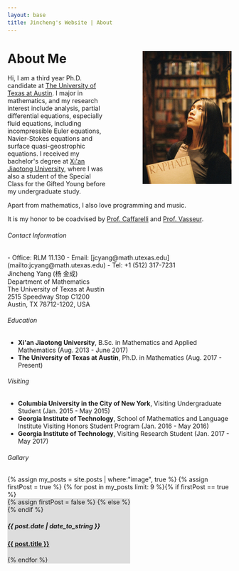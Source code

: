 ```yaml
---
layout: base
title: Jincheng's Website | About
---
```


<div class="transparent">
<div class="container" markdown="1">

<img src="/users/jcyang/assets/images/photo5.jpg" style="float:right; width:200px; max-width:100%; padding-left: 80px">

# About Me

Hi, I am a third year Ph.D. candidate at [The University of Texas at Austin](https://www.utexas.edu). I major in mathematics, and my research interest include analysis, partial differential equations, especially fluid equations, including incompressible Euler equations, Navier-Stokes equations and surface quasi-geostrophic equations. I received my bachelor's degree at [Xi'an Jiaotong University](http://www.xjtu.edu.cn), where I was also a student of the Special Class for the Gifted Young before my undergraduate study. 

Apart from mathematics, I also love programming and music.

It is my honor to be coadvised by [Prof. Caffarelli](https://web.ma.utexas.edu/users/caffarel/) and [Prof. Vasseur](https://web.ma.utexas.edu/users/vasseur/).


</div>
</div>

<div class="eggshell">
<div class="container" markdown="1">

###### Contact Information

<div style="float:right">
<div style="display:inline" markdown="1">
- Office: RLM 11.130
- Email: [jcyang@math.utexas.edu](mailto:jcyang@math.utexas.edu)
- Tel: +1 (512) 317-7231
</div>
</div>

<div>
<p style="margin:0px; padding:0px">
Jincheng Yang (杨 金成)
</p>
<p style="margin:0px; padding:0px">
Department of Mathematics
</p>
<p style="margin:0px; padding:0px">
The University of Texas at Austin
</p>
<p style="margin:0px; padding:0px">
2515 Speedway Stop C1200
</p>
<p style="margin-top:0px; padding:0px">
Austin, TX 78712-1202, USA
</p>
</div>

</div>
</div>

<div class="aliceblue">
<div class="container" markdown="1">

###### Education

- **Xi'an Jiaotong University**, B.Sc. in Mathematics and Applied Mathematics (Aug. 2013 - June 2017)
- **The University of Texas at Austin**, Ph.D. in Mathematics (Aug. 2017 - Present)

###### Visiting

- **Columbia University in the City of New York**, Visiting Undergraduate Student (Jan. 2015 - May 2015)
- **Georgia Institute of Technology**, School of Mathematics and Language Institute Visiting Honors Student Program (Jan. 2016 - May 2016)
- **Georgia Institute of Technology**, Visiting Research Student (Jan. 2017 - May 2017)

</div>
</div>


<div class="gallery">
<div class="container" markdown="1">

<h6 class="whiteh">Gallary</h6>

<div style="display:flex;justify-content:space-between;flex-wrap:wrap">
{% assign my_posts = site.posts | where:"image", true %}
{% assign firstPost = true %}
{% for post in my_posts limit: 9 %}{% if firstPost == true %}
<div class="thumb" style="background-color:#DDD">
	{% assign firstPost = false %}
{% else %}<div class="thumb" style="background-color:#DDD">
{% endif %}
<a href="{{ post.url }}" title="{{ post.title }}">
<div class="thumbpic" style="background-color:white;background-image:url('/users/jcyang/assets/images/thumbnails/{{ post.thumb }}');background-repeat:no-repeat;"></div>
</a>
<h5>{{ post.date | date_to_string }}</h5>
<a href="{{ post.url }}" title="{{ post.title }}">
	<h4>{{ post.title }}</h4>
</a>
</div>{% endfor %}
</div>

</div>
</div>


